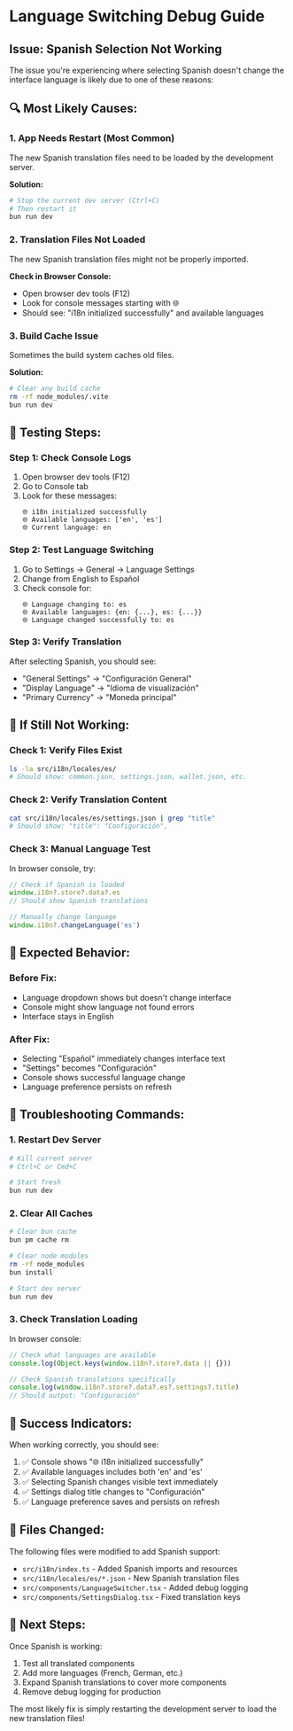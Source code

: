 # Language Switching Debug Guide

## Issue: Spanish Selection Not Working

The issue you're experiencing where selecting Spanish doesn't change the interface language is likely due to one of these reasons:

## 🔍 Most Likely Causes:

### 1. **App Needs Restart** (Most Common)
The new Spanish translation files need to be loaded by the development server.

**Solution:**
```bash
# Stop the current dev server (Ctrl+C)
# Then restart it
bun run dev
```

### 2. **Translation Files Not Loaded**
The new Spanish translation files might not be properly imported.

**Check in Browser Console:**
- Open browser dev tools (F12)
- Look for console messages starting with 🌐
- Should see: "i18n initialized successfully" and available languages

### 3. **Build Cache Issue**
Sometimes the build system caches old files.

**Solution:**
```bash
# Clear any build cache
rm -rf node_modules/.vite
bun run dev
```

## 🧪 Testing Steps:

### Step 1: Check Console Logs
1. Open browser dev tools (F12)
2. Go to Console tab
3. Look for these messages:
   ```
   🌐 i18n initialized successfully
   🌐 Available languages: ['en', 'es']
   🌐 Current language: en
   ```

### Step 2: Test Language Switching
1. Go to Settings → General → Language Settings
2. Change from English to Español
3. Check console for:
   ```
   🌐 Language changing to: es
   🌐 Available languages: {en: {...}, es: {...}}
   🌐 Language changed successfully to: es
   ```

### Step 3: Verify Translation
After selecting Spanish, you should see:
- "General Settings" → "Configuración General"
- "Display Language" → "Idioma de visualización"
- "Primary Currency" → "Moneda principal"

## 🔧 If Still Not Working:

### Check 1: Verify Files Exist
```bash
ls -la src/i18n/locales/es/
# Should show: common.json, settings.json, wallet.json, etc.
```

### Check 2: Verify Translation Content
```bash
cat src/i18n/locales/es/settings.json | grep "title"
# Should show: "title": "Configuración",
```

### Check 3: Manual Language Test
In browser console, try:
```javascript
// Check if Spanish is loaded
window.i18n?.store?.data?.es
// Should show Spanish translations

// Manually change language
window.i18n?.changeLanguage('es')
```

## 🎯 Expected Behavior:

### Before Fix:
- Language dropdown shows but doesn't change interface
- Console might show language not found errors
- Interface stays in English

### After Fix:
- Selecting "Español" immediately changes interface text
- "Settings" becomes "Configuración"
- Console shows successful language change
- Language preference persists on refresh

## 🐛 Troubleshooting Commands:

### 1. Restart Dev Server
```bash
# Kill current server
# Ctrl+C or Cmd+C

# Start fresh
bun run dev
```

### 2. Clear All Caches
```bash
# Clear bun cache
bun pm cache rm

# Clear node modules
rm -rf node_modules
bun install

# Start dev server
bun run dev
```

### 3. Check Translation Loading
In browser console:
```javascript
// Check what languages are available
console.log(Object.keys(window.i18n?.store?.data || {}))

// Check Spanish translations specifically
console.log(window.i18n?.store?.data?.es?.settings?.title)
// Should output: "Configuración"
```

## 🎉 Success Indicators:

When working correctly, you should see:
1. ✅ Console shows "🌐 i18n initialized successfully"
2. ✅ Available languages includes both 'en' and 'es'
3. ✅ Selecting Spanish changes visible text immediately
4. ✅ Settings dialog title changes to "Configuración"
5. ✅ Language preference saves and persists on refresh

## 📝 Files Changed:

The following files were modified to add Spanish support:
- `src/i18n/index.ts` - Added Spanish imports and resources
- `src/i18n/locales/es/*.json` - New Spanish translation files
- `src/components/LanguageSwitcher.tsx` - Added debug logging
- `src/components/SettingsDialog.tsx` - Fixed translation keys

## 🚀 Next Steps:

Once Spanish is working:
1. Test all translated components
2. Add more languages (French, German, etc.)
3. Expand Spanish translations to cover more components
4. Remove debug logging for production

The most likely fix is simply restarting the development server to load the new translation files!